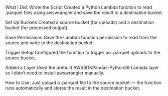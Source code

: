 
What I Did:
Wrote the Script
Created a Python Lambda function to read .parquet files using awswrangler and save the result to a destination bucket.

Set Up Buckets
Created a source bucket (for uploads) and a destination bucket (for processed output).

Gave Permissions
Gave the Lambda function permission to read from the source and write to the destination bucket.

Trigger Setup
Configured the function to trigger on .parquet uploads to the source bucket.

Added a Layer
Used the prebuilt AWSSDKPandas-Python39 Lambda layer so I didn’t need to install awswrangler manually.

How to Use:
Just upload a .parquet file to the source bucket — the function runs automatically and stores the result in the destination bucket.

